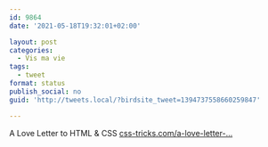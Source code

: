```yaml
---
id: 9864
date: '2021-05-18T19:32:01+02:00'

layout: post
categories:
  - Vis ma vie
tags:
  - tweet
format: status
publish_social: no
guid: 'http://tweets.local/?birdsite_tweet=1394737558660259847'

---
```


A Love Letter to HTML &amp; CSS [css-tricks.com/a-love-letter-…](https://css-tricks.com/a-love-letter-to-html-css/)